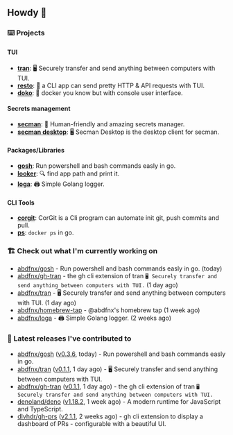 ## Howdy 👋

### ⌨️ Projects

#### TUI

- [**tran**](https://github.com/abdfnx/tran): 🖥 Securely transfer and send anything between computers with TUI.
- [**resto**](https://github.com/abdfnx/resto): 🔗 a CLI app can send pretty HTTP & API requests with TUI.
- [**doko**](https://github.com/abdfnx/doko): 🐳 docker you know but with console user interface.

#### Secrets management

- [**secman**](https://github.com/scmn-dev/secman): 👊 Human-friendly and amazing secrets manager.
- [**secman desktop**](https://github.com/scmn-dev/desktop): 🖥️ Secman Desktop is the desktop client for secman.

#### Packages/Libraries

- [**gosh**](https://github.com/abdfnx/gosh): Run powershell and bash commands easly in go.
- [**looker**](https://github.com/abdfnx/looker): 🔍 find app path and print it.
- [**loga**](https://github.com/abdfnx/loga): 🖨️ Simple Golang logger.

#### CLI Tools

- [**corgit**](https://github.com/abdfnx/corgit): CorGit is a Cli program can automate init git, push commits and pull.
- [**ps**](https://github.com/scmn-dev/ps): `docker ps` in go.

### 🏗️ Check out what I'm currently working on


- [abdfnx/gosh](https://github.com/abdfnx/gosh) - Run powershell and bash commands easly in go. (today)
- [abdfnx/gh-tran](https://github.com/abdfnx/gh-tran) - the gh cli extension of tran `🖥 Securely transfer and send anything between computers with TUI.` (1 day ago)
- [abdfnx/tran](https://github.com/abdfnx/tran) - 🖥 Securely transfer and send anything between computers with TUI. (1 day ago)
- [abdfnx/homebrew-tap](https://github.com/abdfnx/homebrew-tap) - @abdfnx&#39;s homebrew tap (1 week ago)
- [abdfnx/loga](https://github.com/abdfnx/loga) - 🖨 Simple Golang logger. (2 weeks ago)

### 🔭 Latest releases I've contributed to

- [abdfnx/gosh](https://github.com/abdfnx/gosh) ([v0.3.6](https://github.com/abdfnx/gosh/releases/tag/v0.3.6), today) - Run powershell and bash commands easly in go.
- [abdfnx/tran](https://github.com/abdfnx/tran) ([v0.1.1](https://github.com/abdfnx/tran/releases/tag/v0.1.1), 1 day ago) - 🖥 Securely transfer and send anything between computers with TUI.
- [abdfnx/gh-tran](https://github.com/abdfnx/gh-tran) ([v0.1.1](https://github.com/abdfnx/gh-tran/releases/tag/v0.1.1), 1 day ago) - the gh cli extension of tran `🖥 Securely transfer and send anything between computers with TUI.`
- [denoland/deno](https://github.com/denoland/deno) ([v1.18.2](https://github.com/denoland/deno/releases/tag/v1.18.2), 1 week ago) - A modern runtime for JavaScript and TypeScript.
- [dlvhdr/gh-prs](https://github.com/dlvhdr/gh-prs) ([v2.1.1](https://github.com/dlvhdr/gh-prs/releases/tag/v2.1.1), 2 weeks ago) - gh cli extension to display a dashboard of PRs - configurable with a beautiful UI.
